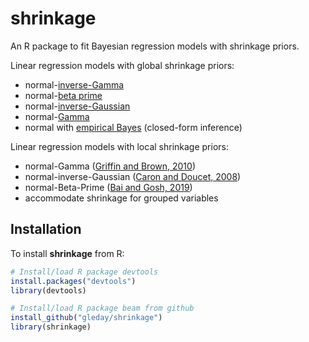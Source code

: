 # shrinkage
An R package to fit Bayesian regression models with shrinkage priors.

Linear regression models with global shrinkage priors:
* normal-[inverse-Gamma](https://en.wikipedia.org/wiki/Inverse-gamma_distribution)
* normal-[beta prime](https://en.wikipedia.org/wiki/Beta_prime_distribution)
* normal-[inverse-Gaussian](https://en.wikipedia.org/wiki/Inverse_Gaussian_distribution)
* normal-[Gamma](https://en.wikipedia.org/wiki/Gamma_distribution)
* normal with [empirical Bayes](https://en.wikipedia.org/wiki/Empirical_Bayes_method) (closed-form inference)

Linear regression models with local shrinkage priors:
* normal-Gamma ([Griffin and Brown, 2010](https://projecteuclid.org/euclid.ba/1340369797))
* normal-inverse-Gaussian ([Caron and Doucet, 2008](http://doi.acm.org/10.1145/1390156.1390168)) 
* normal-Beta-Prime ([Bai and Gosh, 2019](http://www3.stat.sinica.edu.tw/ss_newpaper/SS-2019-0037_na.pdf))
* accommodate shrinkage for grouped variables

## Installation

To install **shrinkage** from R:

```R
# Install/load R package devtools
install.packages("devtools")
library(devtools)

# Install/load R package beam from github
install_github("gleday/shrinkage")
library(shrinkage)
```

